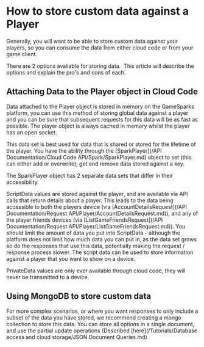 # How to store custom data against a Player

Generally, you will want to be able to store custom data against your players, so you can consume the data from either cloud code or from your game client.

There are 2 options available for storing data.  This article will describe the options and explain the pro's and cons of each.

## Attaching Data to the Player object in Cloud Code

Data attached to the Player object is stored in memory on the GameSparks platform, you can use this method of storing global data against a player and you can be sure that subsequent requests for this data will be as fast as possible. The player object is always cached in memory whilst the player has an open socket.

This data set is best used for data that is shared or stored for the lifetime of the player. You have the ability through the [SparkPlayer](/API Documentation/Cloud Code API/Spark/SparkPlayer.md) object to set (this can either add or overwrite), get and remove data stored against a key.

The SparkPlayer object has 2 separate data sets that differ in their accessibility.

ScriptData values are stored against the player, and are available via API calls that return details about a player. This leads to the data being accessible to both the players device (via [AccountDetailsRequest](/API Documentation/Request API/Player/AccountDetailsRequest.md)), and any of the player friends devices (via [ListGameFriendsRequest](/API Documentation/Request API/Player/ListGameFriendsRequest.md)). You should limit the amount of data you put into ScriptData - although the platform does not limit how much data you can put in, as the data set grows so do the responses that use this data, potentially making the request / response process slower. The script data can be used to store information against a player that you want to show on a device.

PrivateData values are only ever available through cloud code, they will never be transmitted to a device.

## Using MongoDB to store custom data

For more complex scenarios, or where you want responses to only include a subset of the data you have stored, we recommend creating a mongo collection to store this data. You can store all options in a single document, and use the partial update operations (Described [here](/Tutorials/Database access and cloud storage/JSON Document Queries.md)
